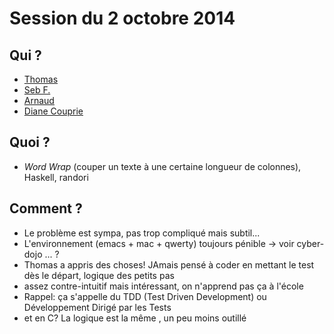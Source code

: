 # Session du 2 octobre 2014

## Qui ?

* [Thomas]()
* [Seb F.](http://github.com/sfauvel)
* [Arnaud](http://github.com/abailly)
* [Diane Couprie](http://twitter.com/dcouprie)

## Quoi ?

* *Word Wrap* (couper un texte à une certaine longueur de colonnes), Haskell, randori

## Comment ?

* Le problème est sympa, pas trop compliqué mais subtil...
* L'environnement (emacs + mac + qwerty) toujours pénible -> voir cyber-dojo ... ?
* Thomas a appris des choses! JAmais pensé à coder en mettant le test dès le départ, logique des petits pas
* assez contre-intuitif mais intéressant, on n'apprend pas ça à l'école
* Rappel: ça s'appelle du TDD (Test Driven Development) ou Développement Dirigé par les Tests
* et en C? La logique est la même , un peu moins outillé
